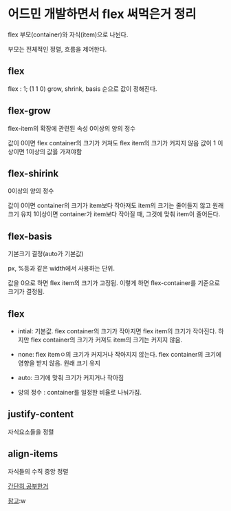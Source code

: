 # 어드민 개발하면서 flex 써먹은거 정리

flex 부모(container)와 자식(item)으로 나뉜다.

부모는 전체적인 정렬, 흐름을 제어한다.

## flex

flex : 1; (1 1 0)
grow, shrink, basis 순으로 값이 정해진다.

## flex-grow

flex-item의 확장에 관련된 속성 0이상의 양의 정수

값이 0이면 flex container의 크기가 커져도 flex item의 크기가 커지지 않음
값이 1 이상이면 1이상의 값읋 가져야함

## flex-shirink

0이상의 양의 정수

값이 0이면 container의 크기가 item보다 작아져도 item의 크기는 줄어들지 않고 원래 크기 유지
1이상이면 container가 item보다 작아질 때, 그것에 맞춰 item이 줄어든다.

## flex-basis

기본크기 결정(auto가 기본값)

px, %등과 같은 width에서 사용하는 단위.

값을 0으로 하면 flex item의 크기가 고정됨. 이렇게 하면 flex-container를 기준으로 크기가 결정됨.

## flex

- intial: 기본값. flex container의 크기가 작아지면 flex item의 크기가 작아진다. 하지만 flex container의 크기가 커져도 item의 크기는 커지지 않음.

- none: flex itemㅇ의 크기가 커지거나 작아지지 않는다. flex container의 크기에 영향을 받지 않음. 원래 크기 유지

- auto: 크기에 맞춰 크기가 커지거나 작아짐

- 양의 정수 : container를 일정한 비율로 나눠가짐.

## justify-content

자식요소들을 정렬

## align-items

자식들의 수직 중앙 정렬

[간단히 공부한거](https://codepen.io/cooking/pen/zYONagp?editors=1100)

[참고](https://d2.naver.com/helloworld/8540176):w
